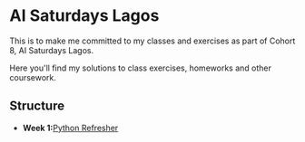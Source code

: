 # AI Saturdays Lagos 

This is to make me committed to my classes and exercises as part of Cohort 8, AI Saturdays Lagos.

Here you'll find my solutions to class exercises, homeworks and other coursework.

## Structure

- __Week 1:__[Python Refresher](https://github.com/ssarrayya/ai_saturdays/tree/main/Week%201%20-%20Python%20Refresher)
